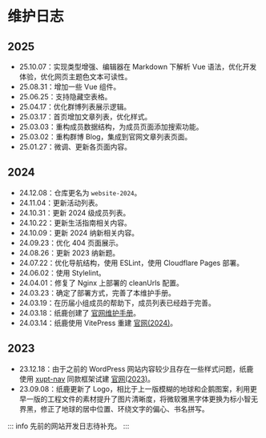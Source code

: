 # 维护日志

## 2025

- 25.10.07：实现类型增强、编辑器在 Markdown 下解析 Vue 语法，优化开发体验，优化网页主题色文本可读性。
- 25.08.31：增加一些 Vue 组件。
- 25.06.25：支持隐藏空表格。
- 25.04.17：优化群博列表展示逻辑。
- 25.03.17：首页增加文章列表，优化样式。
- 25.03.03：重构成员数据结构，为成员页面添加搜索功能。
- 25.03.02：重构群博 Blog，集成到官网文章列表页面。
- 25.01.27：微调、更新各页面内容。

## 2024

- 24.12.08：仓库更名为 `website-2024`。
- 24.11.04：更新活动列表。
- 24.10.31：更新 2024 级成员列表。
- 24.10.22：更新生活指南相关内容。
- 24.10.09：更新 2024 纳新相关内容。
- 24.09.23：优化 404 页面展示。
- 24.08.26：更新 2023 纳新题。
- 24.07.22：优化导航结构，使用 ESLint，使用 Cloudflare Pages 部署。
- 24.06.02：使用 Stylelint。
- 24.04.01：修复了 Nginx 上部署的 cleanUrls 配置。
- 24.03.23：确定了部署方式，完善了本维护手册。
- 24.03.19：在历届小组成员的帮助下，成员列表已经趋于完善。
- 24.03.18：纸鹿创建了 [官网维护手册](/manual/)。
- 24.03.14：纸鹿使用 VitePress 重建 [<i class="fa-brands fa-github"></i>官网(2024)](https://github.com/xiyou-linuxer/website-2024)。

## 2023

- 23.12.18：由于之前的 WordPress 网站内容较少且存在一些样式问题，纸鹿使用 [<i class="fa-brands fa-github"></i>xupt-nav](https://github.com/xupt-wiki/xupt-nav) 同款框架试建 [<i class="fa-brands fa-github"></i>官网(2023)](https://github.com/xiyou-linuxer/website-2023)。
- 23.09.08：纸鹿更新了 Logo，相比于上一版模糊的地球和企鹅图案，利用更早一版的工程文件的素材提升了图片清晰度，将微软雅黑字体更换为标小智无界黑，修正了地球的居中位置、环绕文字的偏心、书名拼写。

::: info
先前的网站开发日志待补充。
:::
